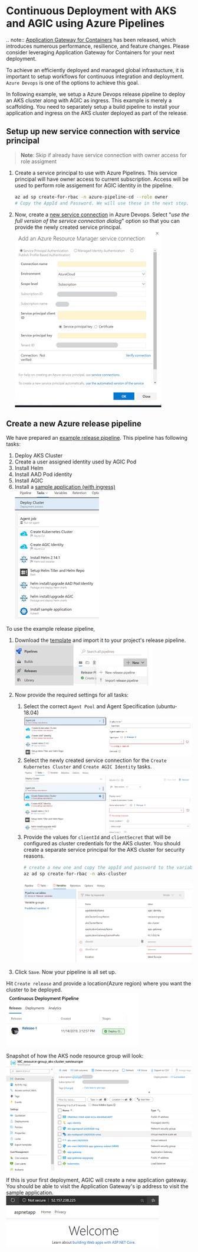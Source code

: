 # Continuous Deployment with AKS and AGIC using Azure Pipelines

.. note::
    [Application Gateway for Containers](https://aka.ms/agc) has been released, which introduces numerous performance, resilience, and feature changes. Please consider leveraging Application Gateway for Containers for your next deployment.

To achieve an efficiently deployed and managed global infrastucture, it is important to setup workflows for continuous integration and deployment. `Azure Devops` is one of the options to achieve this goal.

In following example, we setup a Azure Devops release pipeline to deploy an AKS cluster along with AGIC as ingress. This example is merely a scaffolding. You need to separately setup a build pipeline to install your application and ingress on the AKS cluster deployed as part of the release.

## Setup up new service connection with service principal

> **Note**: Skip if already have service connection with owner access for role assigment

1. Create a service principal to use with Azure Pipelines. This service principal will have owner access to current subscription. Access will be used to perform role assigement for AGIC identity in the pipeline.

    ```bash
    az ad sp create-for-rbac -n azure-pipeline-cd --role owner
    # Copy the AppId and Password. We will use these in the next step.
    ```

1. Now, create a [new service connection](https://docs.microsoft.com/en-us/azure/devops/pipelines/library/service-endpoints?view=azure-devops&tabs=yaml#create-a-service-connection) in Azure Devops. Select "*use the full version of the service connection dialog*" option so that you can provide the newly created service principal.
![Add Service Connection page](../images/pipeline-service-connection.png)

## Create a new Azure release pipeline

We have prepared an [example release pipeline](./continuous-deployment-pipeline.json). This pipeline has following tasks:
1. Deploy AKS Cluster
1. Create a user assigned identity used by AGIC Pod
1. Install Helm
1. Install AAD Pod identity
1. Install AGIC
1. Install a [sample application (with ingress)](https://raw.githubusercontent.com/Azure/application-gateway-kubernetes-ingress/aksgupta/cd/docs/examples/aspnetapp.yaml)  
![workflows](../images/pipeline-task.png)

To use the example release pipeline,
1. Download the [template](./continuous-deployment-pipeline.json) and import it to your project's release pipeline.
![import pipeline](../images/pipeline-import.png)
1. Now provide the required settings for all tasks:
    1. Select the correct `Agent Pool` and Agent Specification (ubuntu-18.04)
    ![import pipeline](../images/pipeline-settings.png)
    1. Select the newly created service connection for the `Create Kubernetes Cluster` and `Create AGIC Identity` tasks.
    ![import pipeline](../images/pipeline-set-connection.png)
    1. Provide the values for `clientId` and `clientSecret` that will be configured as cluster credentials for the AKS cluster. You should create a separate service principal for the AKS cluster for security reasons.
        ```bash
        # create a new one and copy the appId and password to the variable section in the pipeline
        az ad sp create-for-rbac -n aks-cluster
        ```
        ![import pipeline](../images/pipeline-variable.png)

1. Click `Save`. Now your pipeline is all set up.

Hit `Create release` and provide a location(Azure region) where you want the cluster to be deployed.  
![import pipeline](../images/pipeline-success.png)

Snapshot of how the AKS node resource group will look:  
![import pipeline](../images/pipeline-resource.png)

If this is your first deployment, AGIC will create a new application gateway. You should be able to visit the Application Gateway's ip address to visit the sample application.  
![import pipeline](../images/pipeline-app.png)
